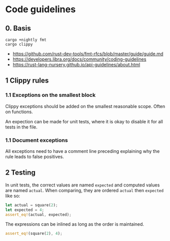 # Code guidelines

## 0. Basis

```
cargo +nightly fmt
cargo clippy
```

* https://github.com/rust-dev-tools/fmt-rfcs/blob/master/guide/guide.md
* https://developers.libra.org/docs/community/coding-guidelines
* https://rust-lang-nursery.github.io/api-guidelines/about.html

## 1 Clippy rules

### 1.1 Exceptions on the smallest block

Clippy exceptions should be added on the smallest reasonable scope. Often on functions.

An expection can be made for unit tests, where it is okay to disable it for all tests in the file.

### 1.1 Document exceptions

All exceptions need to have a comment line preceding explaining why the rule leads to false positives.

## 2 Testing

In unit tests, the correct values are named `expected` and computed values are
named `actual`. When comparing, they are ordered `actual` then `expected` like so:

```rust
let actual = square(2);
let expected = 4;
assert_eq!(actual, expected);
```

The expressions can be inlined as long as the order is maintained.

```rust
assert_eq!(square(2), 4);
```


